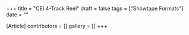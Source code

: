 +++
title = "CEI 4-Track Reel"
draft = false
tags = ["Showtape Formats"]
date = ""

[Article]
contributors = []
gallery = []
+++